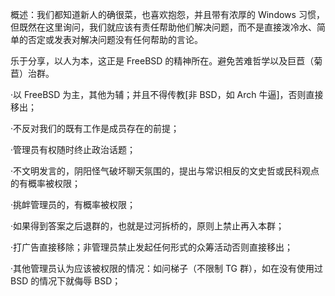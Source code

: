 概述：我们都知道新人的确很菜，也喜欢抱怨，并且带有浓厚的 Windows 习惯，但既然在这里询问，我们就应该有责任帮助他们解决问题，而不是直接泼冷水、简单的否定或发表对解决问题没有任何帮助的言论。

乐于分享，以人为本，这正是 FreeBSD 的精神所在。避免苦难哲学以及巨苣（菊苣）治群。

·以 FreeBSD 为主，其他为辅；并且不得传教[非 BSD，如 Arch 牛逼]，否则直接移出；

·不反对我们的既有工作是成员存在的前提；

·管理员有权随时终止政治话题；

·不文明发言的，阴阳怪气破坏聊天氛围的，提出与常识相反的文史哲或民科观点的有概率被权限；

·挑衅管理员的，有概率被权限；

·如果得到答案之后退群的，也就是过河拆桥的，原则上禁止再入本群；

·打广告直接移除；非管理员禁止发起任何形式的众筹活动否则直接移出；

·其他管理员认为应该被权限的情况：如问梯子（不限制 TG 群），如在没有使用过 BSD 的情况下就侮辱 BSD；

